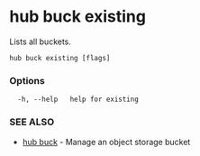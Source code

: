 # hub buck existing

Lists all buckets.

```
hub buck existing [flags]
```

### Options

```
  -h, --help   help for existing
```

### SEE ALSO

-   [hub buck](hub_buck.md) - Manage an object storage bucket
